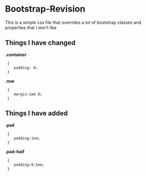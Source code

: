 # Bootstrap-Revision
This is a simple css file that overrides a lot of bootstrap classes and properties that I don't like

## Things I have changed

**.container**
```
 {
	padding: 0;
 }
```


**.row**
```
 {
	margin:1em 0;
 }

```

## Things I have added

**.pad**
```
 {
	padding:1em;
 }

```

**.pad-half**
```
 {
	padding:0.5em;
 }

```